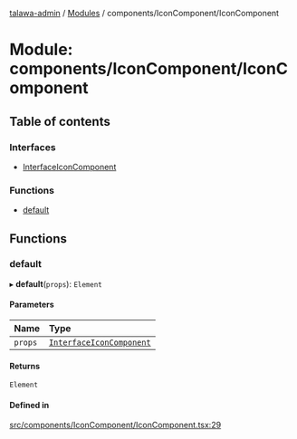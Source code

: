 [talawa-admin](../README.md) / [Modules](../modules.md) / components/IconComponent/IconComponent

# Module: components/IconComponent/IconComponent

## Table of contents

### Interfaces

- [InterfaceIconComponent](../interfaces/components_IconComponent_IconComponent.InterfaceIconComponent.md)

### Functions

- [default](components_IconComponent_IconComponent.md#default)

## Functions

### default

▸ **default**(`props`): `Element`

#### Parameters

| Name | Type |
| :------ | :------ |
| `props` | [`InterfaceIconComponent`](../interfaces/components_IconComponent_IconComponent.InterfaceIconComponent.md) |

#### Returns

`Element`

#### Defined in

[src/components/IconComponent/IconComponent.tsx:29](https://github.com/pateldivyesh1323/talawa-admin/blob/f5c4099/src/components/IconComponent/IconComponent.tsx#L29)
